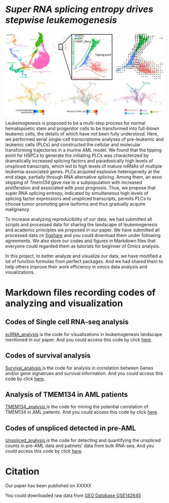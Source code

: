 # ***Super RNA splicing entropy drives stepwise leukemogenesis***



![image-20210612124749420](README.assets/image-20210612124749420.png)

Leukemogenesis is proposed to be a multi-step process for normal hematopoietic stem and progenitor cells to be transformed into full-blown leukemic cells, the details of which have not been fully understood. Here, we performed serial single-cell transcriptome analyses of pre-leukemic and leukemic cells (PLCs) and constructed the cellular and molecular transforming trajectories in a murine AML model. We found that the tipping point for HSPCs to generate the initiating PLCs was characterized by dramatically increased splicing factors and paradoxically high levels of unspliced transcripts, which led to high levels of mature mRNAs of multiple leukemia-associated genes. PLCs acquired explosive heterogeneity at the end stage, partially through RNA alternative splicing. Among them, an exon skipping of *Tmem134* gave rise to a subpopulation with increased proliferation and associated with poor prognosis. Thus, we propose that super RNA splicing entropy, indicated by simultaneous high levels of splicing factor expressions and unspliced transcripts, permits PLCs to choose tumor-promoting gene isoforms and thus gradually acquire malignancy. 

To Increase analyzing reproducibility of our data, we had submitted all scripts and processed data for sharing the landscape of leukemogenesis and academic principles we proposed in our paper. We have submitted all processed data on [figshare](https://figshare.com/) and you could download them under following agreements. We also store our codes and figures in Markdown files that everyone could regarded them as tutorials for beginner of Omics analysis. 

In this project, to better analyze and visualize our data, we have modified a lot of function formulas from perfect packages. And we had shared them to help others improve their work efficiency in omics data analysis and visualizations.

# **Markdown files recording codes of analyzing and visualization**

## Codes of Single cell RNA-seq analysis

[scRNA_analysis](scRNA_analysis.md) is the code for visualizations in leukemogenesis landscape mentioned in our paper. And you could access this code by click [here](scRNA_analysis.md).

## Codes of survival analysis

[Survival_analysis ](Survival_analysis.md) is the code for analysis in correlation between Genes and/or gene signatrues and survival information. And you could access this code by click [here](Survival_analysis.md).

## Analysis of TMEM134 in AML patients

[TMEM134_analysis ](TMEM134_analysis.md) is the code for mining the potential correlation of TMEM134 in AML patients. And you could access this code by click [here](TMEM134_analysis.md).

## Codes of unspliced detected in pre-AML

[Unspliced_analysis ](Unspliced_analysis.md) is the code for detecting and quantifying the unspliced counts in pre-AML data and patinets' data from bulk RNA-seq.  And you could access this code by click [here](Unspliced_analysis.md).

# **Citation**

Our paper has been published on XXXXX

You could downloaded raw data from [GEO Database GSE142645](https://www.ncbi.nlm.nih.gov/geo/query/acc.cgi?acc=GSE142645)



